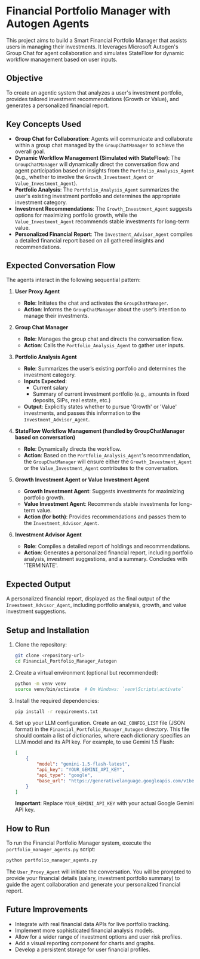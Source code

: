 # Financial Portfolio Manager with Autogen Agents

This project aims to build a Smart Financial Portfolio Manager that assists users in managing their investments. It leverages Microsoft Autogen's Group Chat for agent collaboration and simulates StateFlow for dynamic workflow management based on user inputs.

## Objective

To create an agentic system that analyzes a user's investment portfolio, provides tailored investment recommendations (Growth or Value), and generates a personalized financial report.

## Key Concepts Used

*   **Group Chat for Collaboration**: Agents will communicate and collaborate within a group chat managed by the `GroupChatManager` to achieve the overall goal.
*   **Dynamic Workflow Management (Simulated with StateFlow)**: The `GroupChatManager` will dynamically direct the conversation flow and agent participation based on insights from the `Portfolio_Analysis_Agent` (e.g., whether to involve the `Growth_Investment_Agent` or `Value_Investment_Agent`).
*   **Portfolio Analysis**: The `Portfolio_Analysis_Agent` summarizes the user's existing investment portfolio and determines the appropriate investment category.
*   **Investment Recommendations**: The `Growth_Investment_Agent` suggests options for maximizing portfolio growth, while the `Value_Investment_Agent` recommends stable investments for long-term value.
*   **Personalized Financial Report**: The `Investment_Advisor_Agent` compiles a detailed financial report based on all gathered insights and recommendations.

## Expected Conversation Flow

The agents interact in the following sequential pattern:

1.  **User Proxy Agent**
    *   **Role**: Initiates the chat and activates the `GroupChatManager`.
    *   **Action**: Informs the `GroupChatManager` about the user’s intention to manage their investments.

2.  **Group Chat Manager**
    *   **Role**: Manages the group chat and directs the conversation flow.
    *   **Action**: Calls the `Portfolio_Analysis_Agent` to gather user inputs.

3.  **Portfolio Analysis Agent**
    *   **Role**: Summarizes the user’s existing portfolio and determines the investment category.
    *   **Inputs Expected**: 
        *   Current salary
        *   Summary of current investment portfolio (e.g., amounts in fixed deposits, SIPs, real estate, etc.)
    *   **Output**: Explicitly states whether to pursue 'Growth' or 'Value' investments, and passes this information to the `Investment_Advisor_Agent`.

4.  **StateFlow Workflow Management (handled by GroupChatManager based on conversation)**
    *   **Role**: Dynamically directs the workflow.
    *   **Action**: Based on the `Portfolio_Analysis_Agent`'s recommendation, the `GroupChatManager` will ensure either the `Growth_Investment_Agent` or the `Value_Investment_Agent` contributes to the conversation.

5.  **Growth Investment Agent or Value Investment Agent**
    *   **Growth Investment Agent**: Suggests investments for maximizing portfolio growth.
    *   **Value Investment Agent**: Recommends stable investments for long-term value.
    *   **Action (for both)**: Provides recommendations and passes them to the `Investment_Advisor_Agent`.

6.  **Investment Advisor Agent**
    *   **Role**: Compiles a detailed report of holdings and recommendations.
    *   **Action**: Generates a personalized financial report, including portfolio analysis, investment suggestions, and a summary. Concludes with 'TERMINATE'.

## Expected Output

A personalized financial report, displayed as the final output of the `Investment_Advisor_Agent`, including portfolio analysis, growth, and value investment suggestions.

## Setup and Installation

1.  Clone the repository:
    ```bash
    git clone <repository-url>
    cd Financial_Portfolio_Manager_Autogen
    ```
2.  Create a virtual environment (optional but recommended):
    ```bash
    python -m venv venv
    source venv/bin/activate  # On Windows: `venv\Scripts\activate`
    ```
3.  Install the required dependencies:
    ```bash
    pip install -r requirements.txt
    ```
4.  Set up your LLM configuration. Create an `OAI_CONFIG_LIST` file (JSON format) in the `Financial_Portfolio_Manager_Autogen` directory. This file should contain a list of dictionaries, where each dictionary specifies an LLM model and its API key. For example, to use Gemini 1.5 Flash:
    ```json
    [
        {
            "model": "gemini-1.5-flash-latest",
            "api_key": "YOUR_GEMINI_API_KEY",
            "api_type": "google",
            "base_url": "https://generativelanguage.googleapis.com/v1beta/models/"
        }
    ]
    ```
    **Important**: Replace `YOUR_GEMINI_API_KEY` with your actual Google Gemini API key.

## How to Run

To run the Financial Portfolio Manager system, execute the `portfolio_manager_agents.py` script:

```bash
python portfolio_manager_agents.py
```

The `User_Proxy_Agent` will initiate the conversation. You will be prompted to provide your financial details (salary, investment portfolio summary) to guide the agent collaboration and generate your personalized financial report.

## Future Improvements

*   Integrate with real financial data APIs for live portfolio tracking.
*   Implement more sophisticated financial analysis models.
*   Allow for a wider range of investment options and user risk profiles.
*   Add a visual reporting component for charts and graphs.
*   Develop a persistent storage for user financial profiles. 